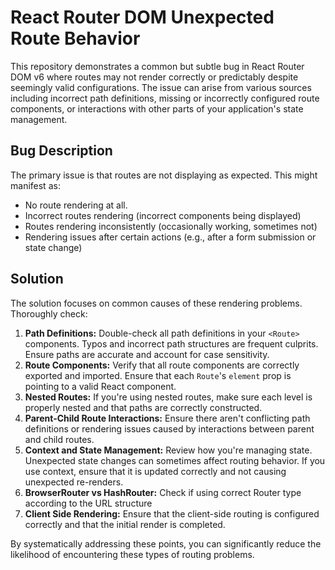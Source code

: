 # React Router DOM Unexpected Route Behavior

This repository demonstrates a common but subtle bug in React Router DOM v6 where routes may not render correctly or predictably despite seemingly valid configurations. The issue can arise from various sources including incorrect path definitions, missing or incorrectly configured route components, or interactions with other parts of your application's state management.

## Bug Description
The primary issue is that routes are not displaying as expected. This might manifest as:

- No route rendering at all.
- Incorrect routes rendering (incorrect components being displayed)
- Routes rendering inconsistently (occasionally working, sometimes not)
- Rendering issues after certain actions (e.g., after a form submission or state change)

## Solution
The solution focuses on common causes of these rendering problems.  Thoroughly check:

1. **Path Definitions:** Double-check all path definitions in your `<Route>` components. Typos and incorrect path structures are frequent culprits. Ensure paths are accurate and account for case sensitivity.
2. **Route Components:** Verify that all route components are correctly exported and imported. Ensure that each `Route`'s `element` prop is pointing to a valid React component.
3. **Nested Routes:** If you're using nested routes, make sure each level is properly nested and that paths are correctly constructed.
4. **Parent-Child Route Interactions:** Ensure there aren't conflicting path definitions or rendering issues caused by interactions between parent and child routes.
5. **Context and State Management:** Review how you're managing state.  Unexpected state changes can sometimes affect routing behavior. If you use context, ensure that it is updated correctly and not causing unexpected re-renders.
6. **BrowserRouter vs HashRouter:** Check if using correct Router type according to the URL structure
7. **Client Side Rendering:** Ensure that the client-side routing is configured correctly and that the initial render is completed.

By systematically addressing these points, you can significantly reduce the likelihood of encountering these types of routing problems.
